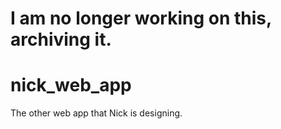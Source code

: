 # I am no longer working on this, archiving it.
# nick_web_app
The other web app that Nick is designing.
